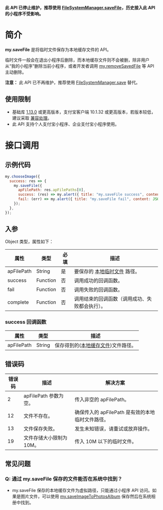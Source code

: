 **此 API 已停止维护，推荐使用 [FileSystemManager.saveFile](https://opendocs.alipay.com/mini/api/022b6n)，历史接入此 API 的小程序不受影响。**

# 简介

**my.saveFile** 是将临时文件保存为本地缓存文件的 API。

临时文件一般会在退出小程序后删除，而本地缓存文件则不会被删，除非用户从“我的小程序”删除当前小程序，或者开发者调用 [my.removeSavedFile](https://opendocs.alipay.com/mini/api/dgi1fr) 等 API 主动删除。

**注意：** 此 API 已不再维护，推荐使用 [FileSystemManager.save](https://opendocs.alipay.com/mini/api/022b6n) 替代。

## 使用限制

- 基础库 [1.13.0](https://opendocs.alipay.com/mini/framework/lib) 或更高版本，支付宝客户端 10.1.32 或更高版本，若版本较低，建议采取 [兼容处理](/mini/framework/compatibility)。
- 此 API 支持个人支付宝小程序、企业支付宝小程序使用。

# 接口调用

## 示例代码

```javascript
my.chooseImage({
  success: res => {
    my.saveFile({
      apFilePath: res.apFilePaths[0],
      success: (res) => my.alert({ title: "my.saveFile success", content: JSON.stringify(res) }),
      fail: (err) => my.alert({ title: "my.saveFile fail", content: JSON.stringify(err) }),
    });
  },
});
```

## 入参

Object 类型，属性如下：

| **属性** | **类型** | **必填** | **描述** |
| --- | --- | --- | --- |
| apFilePath | String | 是 | 要保存的 [本地临时文件](https://opendocs.alipay.com/mini/03dt4s#%E6%9C%AC%E5%9C%B0%E4%B8%B4%E6%97%B6%E6%96%87%E4%BB%B6) 路径。 |
| success | Function | 否 | 调用成功的回调函数。 |
| fail | Function | 否 | 调用失败的回调函数。 |
| complete | Function | 否 | 调用结束的回调函数（调用成功、失败都会执行）。 |

### success 回调函数

| **属性** | **类型** | **描述** |
| --- | --- | --- |
| apFilePath | String | 保存得到的([本地缓存文件](https://opendocs.alipay.com/mini/03dt4s#%E6%9C%AC%E5%9C%B0%E7%BC%93%E5%AD%98%E6%96%87%E4%BB%B6))文件路径。 |

## 错误码
| **错误码** | **描述** | **解决方案** |
| --- | --- | --- |
| 2 | apFilePath 参数为空。 | 传入非空的 apFilePath。|
| 12 | 文件不存在。 | 确保传入的 apFilePath 是有效的本地临时文件路径。  |
| 13 | 文件保存失败。 | 发生未知错误，请重试或放弃操作。|
| 19 | 文件存储大小限制为 10M。 | 传入 10M 以下的临时文件。 |

## 常见问题

### Q: 通过 my.saveFile 保存的文件能否在系统中找到？
- my.saveFile 保存的本地缓存文件为虚拟路径，只能通过小程序 API 访问。如果是图片文件，可以使用 [my.saveImageToPhotosAlbum](https://opendocs.alipay.com/mini/api/media/image/my.saveImagetophotosalbum) 保存然后在系统相册中找到。 

